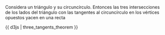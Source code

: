 Considera un triángulo y su circuncírculo. Entonces las tres intersecciones de los lados del triángulo con las tangentes al circuncírculo en los vértices opuestos yacen en una recta

{{ d3js | three_tangents_theorem }}